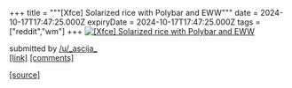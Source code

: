 +++
title = """[Xfce] Solarized rice with Polybar and EWW"""
date = 2024-10-17T17:47:25.000Z
expiryDate = 2024-10-17T17:47:25.000Z
tags = ["reddit","wm"]
+++
[![[Xfce] Solarized rice with Polybar and EWW ](https://b.thumbs.redditmedia.com/iyN5_YFAwmW-2gP02P5nmB7jA3blXuLsCSRjYl1QPyM.jpg "[Xfce] Solarized rice with Polybar and EWW ")](https://www.reddit.com/r/unixporn/comments/1g5wto7/xfce_solarized_rice_with_polybar_and_eww/)

submitted by [/u/\_ascija\_](https://www.reddit.com/user/_ascija_)  
[\[link\]](https://www.reddit.com/gallery/1g5wto7) [\[comments\]](https://www.reddit.com/r/unixporn/comments/1g5wto7/xfce_solarized_rice_with_polybar_and_eww/)

[[source]](https://www.reddit.com/r/unixporn/comments/1g5wto7/xfce_solarized_rice_with_polybar_and_eww/)
